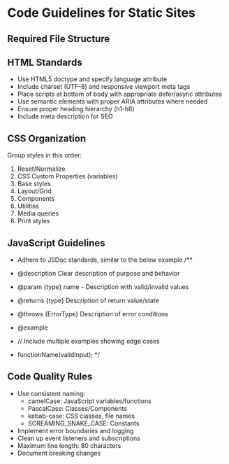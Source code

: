 # Code Guidelines for Static Sites

## Required File Structure

## HTML Standards

- Use HTML5 doctype and specify language attribute
- Include charset (UTF-8) and responsive viewport meta tags
- Place scripts at bottom of body with appropriate defer/async attributes
- Use semantic elements with proper ARIA attributes where needed
- Ensure proper heading hierarchy (h1-h6)
- Include meta description for SEO

## CSS Organization

Group styles in this order:

1. Reset/Normalize
2. CSS Custom Properties (variables)
3. Base styles
4. Layout/Grid 
5. Components
6. Utilities
7. Media queries
8. Print styles

## JavaScript Guidelines

- Adhere to JSDoc standards, similar to the below example
/**

- @description Clear description of purpose and behavior
- @param {type} name - Description with valid/invalid values
- @returns {type} Description of return value/state
- @throws {ErrorType} Description of error conditions
- @example
- // Include multiple examples showing edge cases
- functionName(validInput);
 */

## Code Quality Rules

- Use consistent naming:
    - camelCase: JavaScript variables/functions
    - PascalCase: Classes/Components
    - kebab-case: CSS classes, file names
    - SCREAMING_SNAKE_CASE: Constants
- Implement error boundaries and logging
- Clean up event listeners and subscriptions
- Maximum line length: 80 characters
- Document breaking changes

